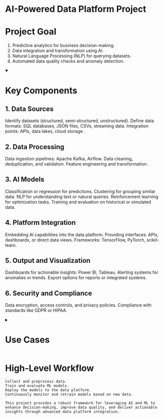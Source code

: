 # AI-Powered Data Platform Project

<h1> <b> Project Goal </b>  </h1>
<ol>
<li>  Predictive analytics for business decision-making. </li>
<li>  Data integration and transformation using AI. </li>
<li>  Natural Language Processing (NLP) for querying datasets. </li>
<li>  Automated data quality checks and anomaly detection. </li>
</ol>
<details open>
<summary> <h1> Key Components </h1> </summary>

## 1. Data Sources 

Identify datasets (structured, semi-structured, unstructured).
Define data formats: SQL databases, JSON files, CSVs, streaming data.
Integration points: APIs, data lakes, cloud storage.

## 2. Data Processing

Data ingestion pipelines: Apache Kafka, Airflow.
Data cleaning, deduplication, and validation.
Feature engineering and transformation.

## 3. AI Models

Classification or regression for predictions.
Clustering for grouping similar data.
NLP for understanding text or natural queries.
Reinforcement learning for optimization tasks.
Training and evaluation on historical or simulated data.

## 4. Platform Integration

Embedding AI capabilities into the data platform.
Providing interfaces: APIs, dashboards, or direct data views.
Frameworks: TensorFlow, PyTorch, scikit-learn.

## 5. Output and Visualization

Dashboards for actionable insights: Power BI, Tableau.
Alerting systems for anomalies or trends.
Export options for reports or integrated systems.

## 6. Security and Compliance

Data encryption, access controls, and privacy policies.
Compliance with standards like GDPR or HIPAA.

</details>

<details>
<summary> <h1> Use Cases </h1> </summary>

# 1. Customer Segmentation
    Objective: Group customers based on behaviors and attributes for targeted marketing campaigns.

## Model Types
 ### Clustering Models:
    K-Means
    Hierarchical Clustering
    DBSCAN (Density-Based Spatial Clustering)

   ###   Dimensionality Reduction:
    PCA (Principal Component Analysis)
    t-SNE (t-Distributed Stochastic Neighbor Embedding)

   ###   Features:
<ol>
    <li> Demographics: Age, income, location. </li>
    <li> Purchase history. </li> 
    <li> Website/app interaction metrics.</li> 
    <li> Engagement with campaigns. </<li> 
</ol>

 ###  Tools:
  scikit-learn, H2O.ai, Tableau for visualization.

# 2. Anomaly Detection
    Objective: Identify unusual patterns in financial transactions or operational data.

## Model Types
  ### Unsupervised Models:
    Isolation Forests
    One-Class SVM
    Autoencoders (Neural Networks for reconstruction)
  ###  Supervised Models (if labeled anomalous data is available):
    Random Forest, Gradient Boosting, Neural Networks

## Approaches
    Statistical methods: Z-score, MAD.
    Time-Series Anomaly Detection: LSTM, ARIMA.

## Features
<ol>
    <li> Transaction amounts and frequencies. </li>
    <li>  User behavior patterns. </li>
    <li>  Geo-location and device information. </li>
</ol>

# Tools: 
  TensorFlow, PyTorch, AWS Fraud Detector.

# 3. Data Enrichment
    Objective: Fill in gaps in datasets by generating or inferring missing values.

## Model Types

### Imputation Techniques:

    Simple: Mean/Median/Mode imputation.
    Advanced: K-Nearest Neighbors (KNN), Iterative Imputation (MICE).

### Generative Models:

    Variational Autoencoders (VAEs).
    GANs (Generative Adversarial Networks).

### Predictive Models:

Regression for numerical data: Linear Regression, Decision Trees.
Classification for categorical data: Logistic Regression, Random Forest.

## Features
    Correlations in existing data fields.
    Domain-specific knowledge to infer values.

## Tools
scikit-learn, TensorFlow, PyTorch, Datawig (for missing value imputation).

# 4. Loyalty Program Recommendation

    Objective: Recommend personalized loyalty programs to e-commerce customers to enhance engagement and retention.

## Model Types

### Recommendation Systems:

Collaborative Filtering (e.g., Matrix Factorization).
Content-Based Filtering.
Hybrid Recommendation Models.
Clustering Models (for segmentation):
K-Means.
Hierarchical Clustering.

## Features

    1. Purchase frequency and value.
    2. Product categories and preferences.
    3. Engagement with loyalty offers and discounts.
    4. Customer lifetime value (CLV).

## Tools

    TensorFlow Recommenders, scikit-learn, Apache Mahout.

# 5. RFM Analysis

Objective: Segment customers based on Recency, Frequency, and Monetary value for personalized marketing and retention strategies.

### RFM Model

    # Recency: Time since the last purchase.
    # Frequency: Number of purchases in a given period.
    # Monetary Value: Total spend by the customer.

## Features

    1. Transaction history.
    2. Purchase timestamps.
    3. Revenue data.

## Approaches
    1. Score each customer on R, F, and M metrics.
    2. Use scores to categorize customers into segments such as "High-Value Loyal Customers" or "At-Risk Customers."

## Tools
    # { Python (Pandas, NumPy), scikit-learn, Tableau, Apache Superset for visualization }

# 6. No-Code Tool for Business Users

    Objective: Enable business users to build and visualize customer segmentations without programming skills.

# Features

## Segmentation Options:
    Mixture of transactional data.
    User addressability.
    Loyalty metrics.
    Saved wallet preferences.
    Interactive Interface:
    Drag-and-drop tools for creating segments.
    Pre-built templates for common use cases.

## Visualization:

    Dynamic dashboards showing segment distributions.
    Integration with tools like Power BI, Tableau, and Apache Superset.

## Export Options:

    Direct integration with CRM systems.
    CSV/Excel export for offline analysis.

## Tools

    Low-code/no-code platforms custom-built interfaces integrated into the data platform.
    Frontend tools such as JavaScript frameworks (e.g., React, Angular, Vue.js), Elasticsearch for search capabilities, and Django for backend support.
    Libraries and frameworks to build drag-and-drop interfaces for customer segmentation include D3.js for visualizations, Chart.js, and libraries like interact.js for interactive UI components.

</details>

# High-Level Workflow

    Collect and preprocess data.
    Train and evaluate ML models.
    Deploy the models to the data platform.
    Continuously monitor and retrain models based on new data.

    This project provides a robust framework for leveraging AI and ML to enhance decision-making, improve data quality, and deliver actionable insights through advanced data platform integration.

